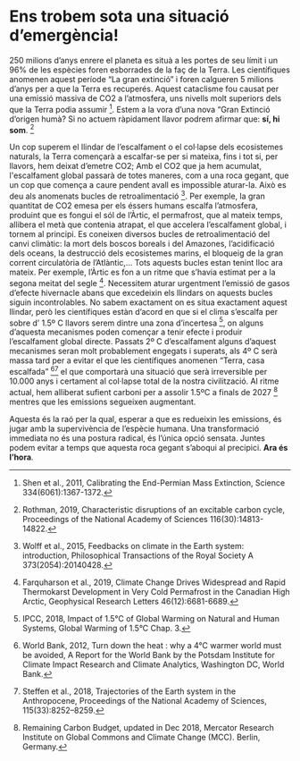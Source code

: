 # Ens trobem sota una situació d’emergència!

250 milions d’anys enrere el planeta es situà a les portes de seu límit i un 96% de les espècies foren esborrades de la faç de la Terra. Les científiques anomenen aquest període “La gran extinció” i foren calgueren 5 milions d’anys per a que la Terra es recuperés. Aquest cataclisme fou causat per una emissió massiva de CO2 a l’atmosfera, uns nivells molt superiors dels que la Terra podia assumir [^Shen2011]. Estem a la vora d’una nova “Gran Extinció d’origen humà? Si no actuem ràpidament llavor podrem afirmar que: **sí, hi som**. [^Rothman2019]

Un cop superem el llindar de l’escalfament o el col·lapse dels ecosistemes naturals, la Terra començarà a escalfar-se per si mateixa, fins i tot si, per llavors, hem deixat d’emetre CO2; Amb el CO2 que ja hem acumulat, l'escalfament global passarà de totes maneres, com a una roca gegant, que un cop que comença a caure pendent avall es impossible aturar-la. Això es deu als anomenats bucles de retroalimentació [^Wolff2015]. Per exemple, la gran quantitat de CO2 emesa per els éssers humans escalfa l’atmosfera, produint que es fongui el sól de l’Àrtic, el permafrost, que al mateix temps, allibera el metà que contenia atrapat, el que accelera l’escalfament global, i tornem al principi. Es coneixen diversos bucles de retroalimentació del canvi climàtic: la mort dels boscos boreals i del Amazones, l’acidificació dels oceans, la destrucció dels ecosistemes marins, el bloqueig de la gran corrent circulatòria de l’Atlàntic,… Tots aquests bucles estan tenint lloc ara mateix. Per exemple, l’Àrtic es fon a un ritme que s’havia estimat per a la segona meitat del segle [^Farqhuarson2019]. Necessitem aturar urgentment l’emissió de gasos d’efecte hivernacle abans que excedeixin els llindars on aquests bucles siguin incontrolables. No sabem exactament on es situa exactament aquest llindar, però les científiques estàn d’acord en que si el clima s’escalfa per sobre d’ 1.5º C llavors  serem dintre una zona d’incertesa [^IPCC2018], on alguns d’aquesta mecanismes poden començar a tenir efecte i produir l’escalfament global directe. Passats 2º C d’escalfament alguns d’aquest mecanismes seran molt probablement engegats i superats, als 4º C serà massa tard per a evitar el que les científiques anomenen “Terra, casa escalfada” [^WorldBank2012][^Steffen2018] el que comportarà una situació que serà irreversible per 10.000 anys i certament al col·lapse total de la nostra civilització. Al ritme actual, hem alliberat sufient carboni per a assolir 1.5ºC a finals de 2027 [^MCCBerlin]  mentres que les emissions segueixen augmentant.

Aquesta és la raó per la qual, esperar a que es redueixin les emissions, és jugar amb la supervivència de l’espècie humana. Una transformació immediata no és una postura radical, és l’única opció sensata. Juntes podem evitar a temps que aquesta roca gegant s’aboqui al precipici. **Ara és l’hora**.

<!-- ## References -->

<!-- ### The Carbon Clock

<iframe src="https://www.mcc-berlin.net/fileadmin/data/clock/carbon_clock.htm?i=3267263" style="max-width: 800px; width:100%; height:500px; border:0"></iframe> -->

<!-- References -->

[^Shen2011]: Shen et al., 2011, Calibrating the End-Permian Mass Extinction, Science 334(6061):1367-1372.

[^Rothman2019]: Rothman, 2019, Characteristic disruptions of an excitable carbon cycle, Proceedings of the National Academy of Sciences 116(30):14813-14822.

[^Wolff2015]: Wolff et al., 2015, Feedbacks on climate in the Earth system: introduction, Philosophical Transactions of the Royal Society A 373(2054):20140428.

[^Farqhuarson2019]: Farquharson et al., 2019, Climate Change Drives Widespread and Rapid Thermokarst Development in Very Cold Permafrost in the Canadian High Arctic, Geophysical Research Letters 46(12):6681-6689.

[^IPCC2018]: IPCC, 2018, Impact of 1.5°C of Global Warming on Natural and Human Systems, Global Warming of 1.5°C Chap. 3.

[^WorldBank2012]: World Bank, 2012, Turn down the heat : why a 4°C warmer world must be avoided, A Report for the World Bank by the Potsdam Institute for Climate Impact Research and Climate Analytics, Washington DC, World Bank.

[^Steffen2018]: Steffen et al., 2018, Trajectories of the Earth system in the Anthropocene,  Proceedings of the National Academy of Sciences,  115(33):8252–8259.

[^MCCBerlin]: Remaining Carbon Budget, updated in Dec 2018, Mercator Research Institute on Global Commons and Climate Change (MCC). Berlin, Germany.

